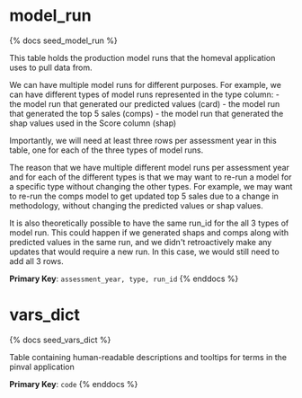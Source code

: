 # model_run

{% docs seed_model_run %}

This table holds the production model runs that the homeval application uses to pull data from.

We can have multiple model runs for different purposes.
For example, we can have different types of model runs represented in the type column:
    - the model run that generated our predicted values (card)
    - the model run that generated the top 5 sales (comps)
    - the model run that generated the shap values used in the Score column (shap)

Importantly, we will need at least three rows per assessment year in this table, one for each of the three types of model runs.

The reason that we have multiple different model runs per assessment year and for
each of the different types is that we may want to re-run a model for a specific
type without changing the other types. For example, we may want to re-run the comps
model to get updated top 5 sales due to a change in methodology, without changing
the predicted values or shap values.

It is also theoretically possible to have the same run_id for the all 3 types of
model run. This could happen if we generated shaps and comps along with predicted
values in the same run, and we didn't retroactively make any updates that would
require a new run. In this case, we would still need to add all 3 rows.

**Primary Key**: `assessment_year, type, run_id`
{% enddocs %}

# vars_dict

{% docs seed_vars_dict %}

Table containing human-readable descriptions and tooltips for terms in the pinval application

**Primary Key**: `code`
{% enddocs %}